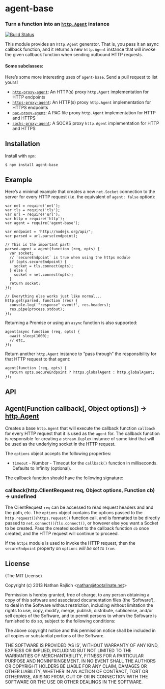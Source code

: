 agent-base
==========

### Turn a function into an [`http.Agent`](https://nodejs.org/api/http.html#http_class_http_agent) instance

[![Build Status](https://github.com/TooTallNate/node-agent-base/workflows/Node%20CI/badge.svg)](https://github.com/TooTallNate/node-agent-base/actions?workflow=Node+CI)

This module provides an `http.Agent` generator. That is, you pass it an async callback function, and it returns a new `http.Agent` instance that will invoke the given callback function when sending outbound HTTP requests.

#### Some subclasses:

Here’s some more interesting uses of `agent-base`. Send a pull request to list yours!

-   [`http-proxy-agent`](https://github.com/TooTallNate/node-http-proxy-agent): An HTTP(s) proxy `http.Agent` implementation for HTTP endpoints
-   [`https-proxy-agent`](https://github.com/TooTallNate/node-https-proxy-agent): An HTTP(s) proxy `http.Agent` implementation for HTTPS endpoints
-   [`pac-proxy-agent`](https://github.com/TooTallNate/node-pac-proxy-agent): A PAC file proxy `http.Agent` implementation for HTTP and HTTPS
-   [`socks-proxy-agent`](https://github.com/TooTallNate/node-socks-proxy-agent): A SOCKS proxy `http.Agent` implementation for HTTP and HTTPS

Installation
------------

Install with `npm`:

    $ npm install agent-base

Example
-------

Here’s a minimal example that creates a new `net.Socket` connection to the server for every HTTP request (i.e. the equivalent of `agent: false` option):

    var net = require('net');
    var tls = require('tls');
    var url = require('url');
    var http = require('http');
    var agent = require('agent-base');

    var endpoint = 'http://nodejs.org/api/';
    var parsed = url.parse(endpoint);

    // This is the important part!
    parsed.agent = agent(function (req, opts) {
      var socket;
      // `secureEndpoint` is true when using the https module
      if (opts.secureEndpoint) {
        socket = tls.connect(opts);
      } else {
        socket = net.connect(opts);
      }
      return socket;
    });

    // Everything else works just like normal...
    http.get(parsed, function (res) {
      console.log('"response" event!', res.headers);
      res.pipe(process.stdout);
    });

Returning a Promise or using an `async` function is also supported:

    agent(async function (req, opts) {
      await sleep(1000);
      // etc…
    });

Return another `http.Agent` instance to “pass through” the responsibility for that HTTP request to that agent:

    agent(function (req, opts) {
      return opts.secureEndpoint ? https.globalAgent : http.globalAgent;
    });

API
---

Agent(Function callback\[, Object options\]) → [http.Agent](https://nodejs.org/api/http.html#http_class_http_agent)
-------------------------------------------------------------------------------------------------------------------

Creates a base `http.Agent` that will execute the callback function `callback` for every HTTP request that it is used as the `agent` for. The callback function is responsible for creating a `stream.Duplex` instance of some kind that will be used as the underlying socket in the HTTP request.

The `options` object accepts the following properties:

-   `timeout` - Number - Timeout for the `callback()` function in milliseconds. Defaults to Infinity (optional).

The callback function should have the following signature:

### callback(http.ClientRequest req, Object options, Function cb) → undefined

The ClientRequest `req` can be accessed to read request headers and and the path, etc. The `options` object contains the options passed to the `http.request()`/`https.request()` function call, and is formatted to be directly passed to `net.connect()`/`tls.connect()`, or however else you want a Socket to be created. Pass the created socket to the callback function `cb` once created, and the HTTP request will continue to proceed.

If the `https` module is used to invoke the HTTP request, then the `secureEndpoint` property on `options` *will be set to `true`*.

License
-------

(The MIT License)

Copyright (c) 2013 Nathan Rajlich &lt;nathan@tootallnate.net&gt;

Permission is hereby granted, free of charge, to any person obtaining a copy of this software and associated documentation files (the ‘Software’), to deal in the Software without restriction, including without limitation the rights to use, copy, modify, merge, publish, distribute, sublicense, and/or sell copies of the Software, and to permit persons to whom the Software is furnished to do so, subject to the following conditions:

The above copyright notice and this permission notice shall be included in all copies or substantial portions of the Software.

THE SOFTWARE IS PROVIDED ‘AS IS’, WITHOUT WARRANTY OF ANY KIND, EXPRESS OR IMPLIED, INCLUDING BUT NOT LIMITED TO THE WARRANTIES OF MERCHANTABILITY, FITNESS FOR A PARTICULAR PURPOSE AND NONINFRINGEMENT. IN NO EVENT SHALL THE AUTHORS OR COPYRIGHT HOLDERS BE LIABLE FOR ANY CLAIM, DAMAGES OR OTHER LIABILITY, WHETHER IN AN ACTION OF CONTRACT, TORT OR OTHERWISE, ARISING FROM, OUT OF OR IN CONNECTION WITH THE SOFTWARE OR THE USE OR OTHER DEALINGS IN THE SOFTWARE.
